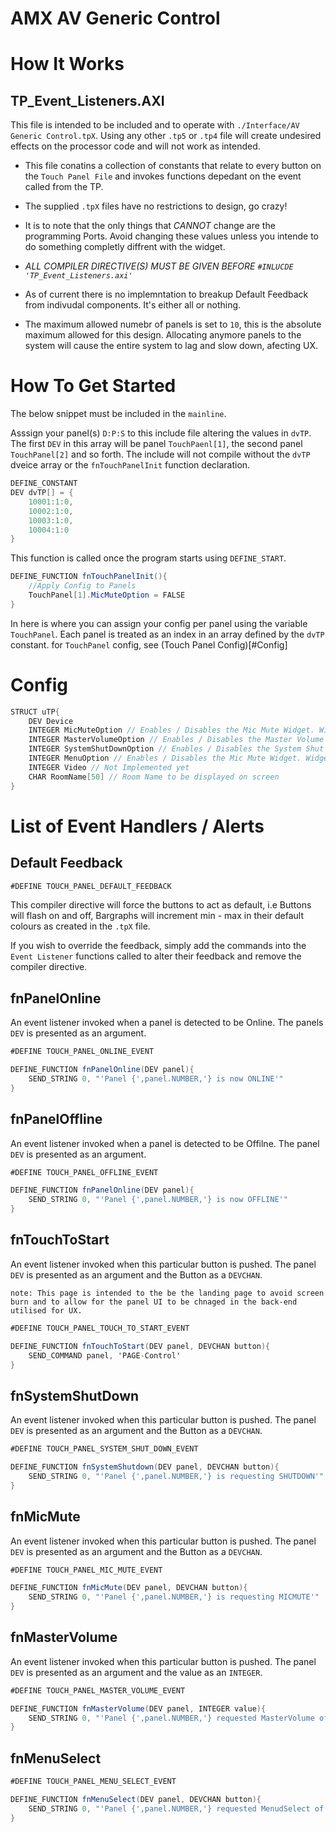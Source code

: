 # AMX AV Generic Control
 
# How It Works

## TP_Event_Listeners.AXI

This file is intended to be included and to operate with `./Interface/AV Generic Control.tpX`. Using any other `.tp5` or `.tp4` file will create undesired effects on the processor code and will not work as intended.

- This file conatins a collection of constants that relate to every button on the `Touch Panel File` and invokes functions depedant on the event called from the TP.

- The supplied `.tpX` files have no restrictions to design, go crazy! 

- It is to note that the only things that *CANNOT* change are the programming Ports. Avoid changing these values unless you intende to do something completly diffrent with the widget.

- *ALL COMPILER DIRECTIVE(S) MUST BE GIVEN BEFORE `#INLUCDE 'TP_Event_Listeners.axi'`*

- As of current there is no implemntation to breakup Default Feedback from indivudal components. It's either all or nothing.

- The maximum allowed numebr of panels is    set to `10`, this is the absolute maximum allowed for this design. Allocating anymore panels to the system will cause the entire system to lag and slow down, afecting UX.

# How To Get Started

The below snippet must be included in the `mainline`. 

Asssign your panel(s) `D:P:S` to this include file altering the values in `dvTP`. The first `DEV` in this array will be panel `TouchPaenl[1]`, the second panel `TouchPanel[2]` and so forth. The include will not compile without the `dvTP` dveice array or the `fnTouchPanelInit` function declaration.

```c#
DEFINE_CONSTANT
DEV dvTP[] = {
    10001:1:0,
    10002:1:0,
    10003:1:0,
    10004:1:0
}
```
This function is called once the program starts using `DEFINE_START`.
```c#
DEFINE_FUNCTION fnTouchPanelInit(){
    //Apply Config to Panels
    TouchPanel[1].MicMuteOption = FALSE
}

```

In here is where you can assign your config per panel using the variable `TouchPanel`. Each panel is treated as an index in an array defined by the `dvTP` constant. for `TouchPanel` config, see (Touch Panel Config)[#Config]

# Config
```c#
STRUCT uTP{
	DEV Device
	INTEGER MicMuteOption // Enables / Disables the Mic Mute Widget. Widget is hidden when disbaled
	INTEGER MasterVolumeOption // Enables / Disables the Master Volume Slider Widget. Widget is hidden when disbaled
	INTEGER SystemShutDownOption // Enables / Disables the System Shut Down Widget. Widget is hidden when disbaled
	INTEGER MenuOption // Enables / Disables the Mic Mute Widget. Widget is hidden when disbaled
	INTEGER Video // Not Implemented yet
	CHAR RoomName[50] // Room Name to be displayed on screen
}
```


# List of Event Handlers / Alerts

## Default Feedback
```c#
#DEFINE TOUCH_PANEL_DEFAULT_FEEDBACK
```

This compiler directive will force the buttons to act as default, i.e Buttons will flash on and off, Bargraphs will increment min - max in their default colours as created in the `.tpX` file.

If you wish to override the feedback, simply add the commands into the `Event Listener` functions called to alter their feedback and remove the compiler directive.

## fnPanelOnline

An event listener invoked when a panel is detected to be Online. The panels `DEV` is presented as an argument.

```c#
#DEFINE TOUCH_PANEL_ONLINE_EVENT

DEFINE_FUNCTION fnPanelOnline(DEV panel){
	SEND_STRING 0, "'Panel {',panel.NUMBER,'} is now ONLINE'"
}
```

## fnPanelOffline

An event listener invoked when a panel is detected to be Offilne. The panel `DEV` is presented as an argument.

```c#
#DEFINE TOUCH_PANEL_OFFLINE_EVENT

DEFINE_FUNCTION fnPanelOnline(DEV panel){
	SEND_STRING 0, "'Panel {',panel.NUMBER,'} is now OFFLINE'"
}
```

## fnTouchToStart

An event listener invoked when this particular button is pushed. The panel `DEV` is presented as an argument and the Button as a `DEVCHAN`.

`note: This page is intended to the be the landing page to avoid screen burn and to allow for the panel UI to be chnaged in the back-end utilised for UX.`

```c#
#DEFINE TOUCH_PANEL_TOUCH_TO_START_EVENT

DEFINE_FUNCTION fnTouchToStart(DEV panel, DEVCHAN button){
	SEND_COMMAND panel, 'PAGE-Control'
}
```

## fnSystemShutDown

An event listener invoked when this particular button is pushed. The panel `DEV` is presented as an argument and the Button as a `DEVCHAN`.

```c#
#DEFINE TOUCH_PANEL_SYSTEM_SHUT_DOWN_EVENT

DEFINE_FUNCTION fnSystemShutdown(DEV panel, DEVCHAN button){
	SEND_STRING 0, "'Panel {',panel.NUMBER,'} is requesting SHUTDOWN'"
}
```

## fnMicMute

An event listener invoked when this particular button is pushed. The panel `DEV` is presented as an argument and the Button as a `DEVCHAN`.

```c#
#DEFINE TOUCH_PANEL_MIC_MUTE_EVENT

DEFINE_FUNCTION fnMicMute(DEV panel, DEVCHAN button){
	SEND_STRING 0, "'Panel {',panel.NUMBER,'} is requesting MICMUTE'"
}
```

## fnMasterVolume

An event listener invoked when this particular button is pushed. The panel `DEV` is presented as an argument and the value as an `INTEGER`.

```c#
#DEFINE TOUCH_PANEL_MASTER_VOLUME_EVENT

DEFINE_FUNCTION fnMasterVolume(DEV panel, INTEGER value){
	SEND_STRING 0, "'Panel {',panel.NUMBER,'} requested MasterVolume of : ', value"
}
```
## fnMenuSelect
```c#
#DEFINE TOUCH_PANEL_MENU_SELECT_EVENT

DEFINE_FUNCTION fnMenuSelect(DEV panel, DEVCHAN button){
	SEND_STRING 0, "'Panel {',panel.NUMBER,'} requested MenudSelect of Channel: ', ITOA(button.input.channel)"
}
```